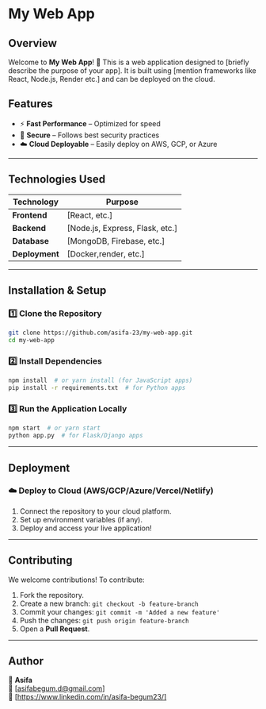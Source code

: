# My Web App

## Overview
Welcome to **My Web App**! 🚀 This is a web application designed to [briefly describe the purpose of your app]. It is built using [mention frameworks like React, Node.js, Render etc.] and can be deployed on the cloud.

## Features
- ⚡ **Fast Performance** – Optimized for speed
- 🔐 **Secure** – Follows best security practices
- ☁️ **Cloud Deployable** – Easily deploy on AWS, GCP, or Azure

---

## Technologies Used
| Technology | Purpose |
|------------|---------|
| **Frontend**  | [React, etc.] |
| **Backend**   | [Node.js, Express, Flask, etc.] |
| **Database**  | [MongoDB, Firebase, etc.] |
| **Deployment** | [Docker,render, etc.] |

---

## Installation & Setup
### 1️⃣ Clone the Repository
```sh
git clone https://github.com/asifa-23/my-web-app.git
cd my-web-app
```

### 2️⃣ Install Dependencies
```sh
npm install  # or yarn install (for JavaScript apps)
pip install -r requirements.txt  # for Python apps
```

### 3️⃣ Run the Application Locally
```sh
npm start  # or yarn start
python app.py  # for Flask/Django apps
```
---

## Deployment

### ☁️ Deploy to Cloud (AWS/GCP/Azure/Vercel/Netlify)
1. Connect the repository to your cloud platform.
2. Set up environment variables (if any).
3. Deploy and access your live application!

---

## Contributing
We welcome contributions! To contribute:
1. Fork the repository.
2. Create a new branch: `git checkout -b feature-branch`
3. Commit your changes: `git commit -m 'Added a new feature'`
4. Push the changes: `git push origin feature-branch`
5. Open a **Pull Request**.

---

## Author
👤 **Asifa**  
📧 [asifabegum.d@gmail.com]  
🔗 [https://www.linkedin.com/in/asifa-begum23/]  

